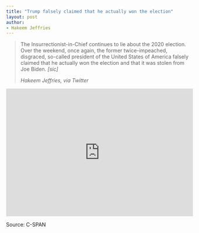 ```yaml
---
title: "Trump falsely claimed that he actually won the election"
layout: post
author:
- Hakeem Jeffries
---
```


> The Insurrectionist-in-Chief continues to lie about the 2020 election. Over the weekend, once again, the former twice-impeached, disgraced, so-called president of the United States of America falsely claimed that he actually won the election and that it was stolen from Joe Biden. *[sic]*
>
> <cite>Hakeem Jeffries, via Twitter</cite>

<iframe width="512" height="350" src="https://www.c-span.org/video/standalone/?c5044769/user-clip-hakeem-jeffries-calls-trump-so-called-president" frameborder="0"></iframe>

Source: C-SPAN
